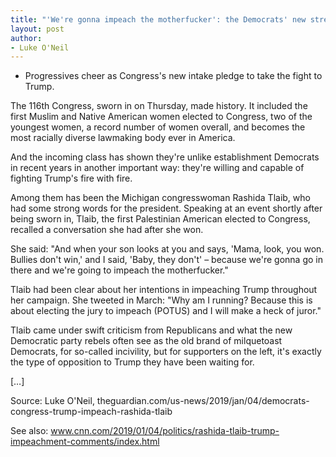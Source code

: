 ```yaml
---
title: "'We're gonna impeach the motherfucker': the Democrats' new street fighters"
layout: post
author:
- Luke O'Neil
---
```


- Progressives cheer as Congress's new intake pledge to take the fight to Trump.

The 116th Congress, sworn in on Thursday, made history. It included the first Muslim and Native American women elected to Congress, two of the youngest women, a record number of women overall, and becomes the most racially diverse lawmaking body ever in America.

And the incoming class has shown they're unlike establishment Democrats in recent years in another important way: they're willing and capable of fighting Trump's fire with fire.

Among them has been the Michigan congresswoman Rashida Tlaib, who had some strong words for the president. Speaking at an event shortly after being sworn in, Tlaib, the first Palestinian American elected to Congress, recalled a conversation she had after she won.

She said: "And when your son looks at you and says, 'Mama, look, you won. Bullies don't win,' and I said, 'Baby, they don't' – because we're gonna go in there and we're going to impeach the motherfucker."

Tlaib had been clear about her intentions in impeaching Trump throughout her campaign. She tweeted in March: "Why am I running? Because this is about electing the jury to impeach (POTUS) and I will make a heck of juror."

Tlaib came under swift criticism from Republicans and what the new Democratic party rebels often see as the old brand of milquetoast Democrats, for so-called incivility, but for supporters on the left, it's exactly the type of opposition to Trump they have been waiting for.

[…]

Source: Luke O'Neil, theguardian.com/us-news/2019/jan/04/democrats-congress-trump-impeach-rashida-tlaib

See also: www.cnn.com/2019/01/04/politics/rashida-tlaib-trump-impeachment-comments/index.html
